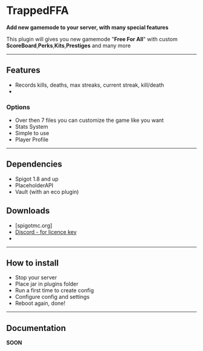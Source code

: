 # TrappedFFA

**Add new gamemode to your server, with many special features**

This plugin will gives you new gamemode "**Free For All**" with custom **ScoreBoard**,**Perks**,**Kits**,**Prestiges** and many more 

***

## Features

- Records kills, deaths, max streaks, current streak, kill/death 
- 
### Options

- Over then 7 files you can customize the game like you want
- Stats System
- Simple to use
- Player Profile

***

## Dependencies

- Spigot 1.8 and up
- PlaceholderAPI
- Vault (with an eco plugin)
## Downloads

- [spigotmc.org]
- [Discord - for licence key](https://discord.gg/Wn3hxpvZ8K)
- 
***

## How to install

- Stop your server
- Place jar in plugins folder
- Run a first time to create config
- Configure config and settings
- Reboot again, done!

***

## Documentation

**SOON**

